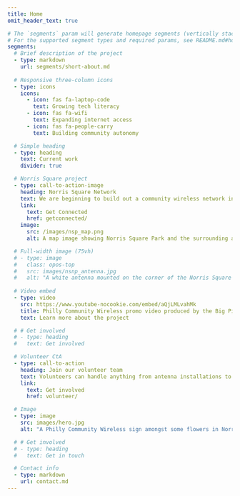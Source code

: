```yaml
---
title: Home
omit_header_text: true

# The `segments` param will generate homepage segments (vertically stacked sections of the page).
# For the supported segment types and required params, see README.md#homepage-segments
segments:
  # Brief description of the project
  - type: markdown
    url: segments/short-about.md
  
  # Responsive three-column icons
  - type: icons
    icons:
      - icon: fas fa-laptop-code
        text: Growing tech literacy
      - icon: fas fa-wifi
        text: Expanding internet access
      - icon: fas fa-people-carry
        text: Building community autonomy

  # Simple heading
  - type: heading
    text: Current work
    divider: true

  # Norris Square project
  - type: call-to-action-image
    heading: Norris Square Network
    text: We are beginning to build out a community wireless network in the area around [<i class="fa fa-map-marker"></i> Norris Square Park](https://goo.gl/maps/e4dJb3ghqgnNP53e8). If you live there, you can either get connected or host an antenna to connect your neighbors. 
    link:
      text: Get Connected
      href: getconnected/
    image: 
      src: /images/nsp_map.png
      alt: A map image showing Norris Square Park and the surrounding area.

  # Full-width image (75vh)
  # - type: image
  #   class: opos-top
  #   src: images/nsnp_antenna.jpg
  #   alt: "A white antenna mounted on the corner of the Norris Square Neighborhood Project building"
  
  # Video embed
  - type: video
    src: https://www.youtube-nocookie.com/embed/aQjLMLvahMk
    title: Philly Community Wireless promo video produced by the Big Picture Alliance.
    text: Learn more about the project

  # # Get involved
  # - type: heading
  #   text: Get involved

  # Volunteer CtA
  - type: call-to-action
    heading: Join our volunteer team
    text: Volunteers can handle anything from antenna installations to network management, software development, community outreach, and much more. 
    link: 
      text: Get involved
      href: volunteer/

  # Image
  - type: image
    src: images/hero.jpg
    alt: "A Philly Community Wireless sign amongst some flowers in Norris Square Park"

  # # Get involved
  # - type: heading
  #   text: Get in touch

  # Contact info
  - type: markdown
    url: contact.md
---
```

